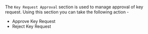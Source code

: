 The ```Key Request Approval``` section is used to manage approval of key request. 
Using this section you can take the following action -
</br>
- Approve Key Request
- Reject Key Request